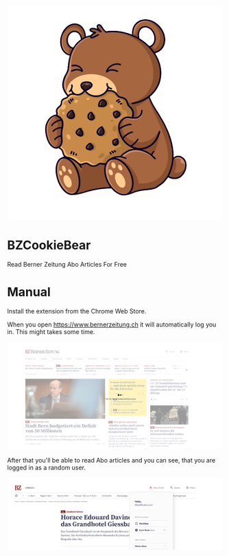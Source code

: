 <p align="center">
  <img src="https://raw.githubusercontent.com/jsalamander/BZCookieBear/main/assets/cookie_bear.png" alt="Cookie Bear"/>
</p>

# BZCookieBear
 Read Berner Zeitung Abo Articles For Free

 
 # Manual

 Install the extension from the Chrome Web Store.

 When you open https://www.bernerzeitung.ch it will automatically log you in. This might takes some time.

![Login Step](assets/baking.png "Login Step")

After that you'll be able to read Abo articles and you can see, that you are logged in as a random user.


![Logged In Step](assets/logged_in.png "Logged In Step")
